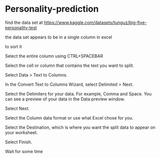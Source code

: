 # Personality-prediction

find the data set at https://www.kaggle.com/datasets/tunguz/big-five-personality-test


the data set appears to be in a single column in excel


to sort it 

Select the entire column using CTRL+SPACEBAR

Select the cell or column that contains the text you want to split.

Select Data > Text to Columns.

In the Convert Text to Columns Wizard, select Delimited > Next.

Select the Delimiters for your data. For example, Comma and Space. You can see a preview of your data in the Data preview window.

Select Next.

Select the Column data format or use what Excel chose for you.

Select the Destination, which is where you want the split data to appear on your worksheet.

Select Finish.

Wait for some time
